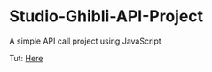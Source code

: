 # Studio-Ghibli-API-Project
A simple API call project using JavaScript

Tut: <a href="https://www.programmableweb.com/news/how-to-connect-to-api-javascript/how-to/2018/06/17">Here</a>
